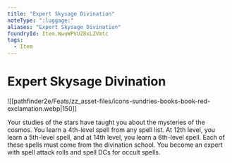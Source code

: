 ```yaml
---
title: "Expert Skysage Divination"
noteType: ":luggage:"
aliases: "Expert Skysage Divination"
foundryId: Item.WwuWPVUZ8xLZVmtc
tags:
  - Item
---
```


# Expert Skysage Divination
![[pathfinder2e/Feats/zz_asset-files/icons-sundries-books-book-red-exclamation.webp|150]]

Your studies of the stars have taught you about the mysteries of the cosmos. You learn a 4th-level spell from any spell list. At 12th level, you learn a 5th-level spell, and at 14th level, you learn a 6th-level spell. Each of these spells must come from the divination school. You become an expert with spell attack rolls and spell DCs for occult spells.
